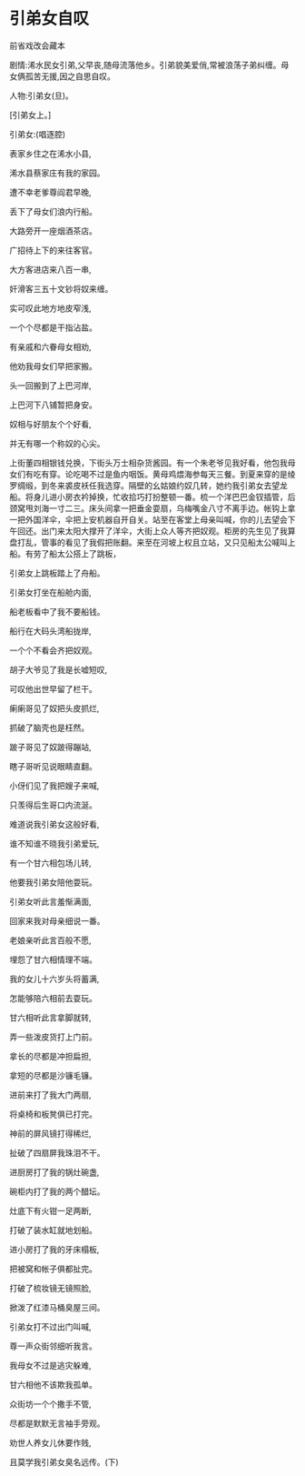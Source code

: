 # 引弟女自叹

前省戏改会藏本

剧情:浠水民女引弟,父早丧,随母流落他乡。引弟貌美爱俏,常被浪荡子弟纠缠。母女俩孤苦无援,因之自思自叹。

人物:引弟女(旦)。

[引弟女上。]

引弟女:(唱逐腔)

表家乡住之在浠水小县,

浠水县蔡家庄有我的家园。

遭不幸老爹尊阎君早晚,

丢下了母女们浪内行船。

大路旁开一座烟酒茶店。

广招待上下的来往客官。

大方客进店来八百一串,

奸滑客三五十文钞将奴来缠。

实可叹此地方地皮窄浅,

一个个尽都是干指沾盐。

有亲戚和六眷母女相劝,

他劝我母女们早把家搬。

头一回搬到了上巴河岸,

上巴河下八铺暂把身安。

奴相与好朋友个个好看,

并无有哪一个称奴的心尖。

上街董四相银钱兑换，下街头万士相杂货酱园。有一个朱老爷见我好看，他包我母女们有吃有穿。论吃喝不过是鱼内咽饭。黄母鸡煨海参每天三餐。到夏来穿的是绫罗绸缎，到冬来裘皮袄任我选穿。隔壁的幺姑娘约奴几转，她约我引弟女去望龙船。将身儿进小房衣衿掉换，忙收拾巧打扮整顿一番。梳一个洋巴巴金钗插管，后颈窝甩刘海一寸二三。床头间拿一把垂金耍扇，乌梅嘴金八寸不离手边。帐钩上拿一把外国洋伞，伞把上安机器自开自关。站至在客堂上母亲叫喊，你的儿去望会下午回还。出门来太阳大撑开了洋伞，大街上众人等齐把奴观。柜房的先生见了我算盘打乱，管事的看见了我假把账翻。来至在河坡上权且立站，又只见船太公喊叫上船。有劳了船太公搭上了跳板，

引弟女上跳板踏上了舟船。

引弟女打坐在船舱内面,

船老板看中了我不要船钱。

船行在大码头湾船拢岸,

一个个不看会齐把奴观。

胡子大爷见了我是长嘘短叹,

可叹他出世早留了栏干。

瘌瘌哥见了奴把头皮抓烂,

抓破了脑壳也是枉然。

跛子哥见了奴跛得蹦站,

瞎子哥听见说眼睛直翻。

小伢们见了我把嫂子来喊,

只羡得后生哥口内流涎。

难道说我引弟女这般好看,

谁不知谁不晓我引弟爱玩,

有一个甘六相包场儿转,

他要我引弟女陪他耍玩。

引弟女听此言羞惭满面,

回家来我对母亲细说一番。

老娘亲听此言百般不愿,

埋怨了甘六相情理不端。

我的女儿十六岁头将蓄满,

怎能够陪六相前去耍玩。

甘六相听此言拿脚就转,

弄一些泼皮货打上门前。

拿长的尽都是冲担扁担,

拿短的尽都是沙镰毛镰。

进前来打了我大门两扇,

将桌椅和板凳俱已打完。

神前的屏风镜打得稀烂,

扯破了四扇屏我珠泪不干。

进厨房打了我的锅灶碗盏,

碗柜内打了我的两个醋坛。

灶底下有火钳一足两断,

打破了装水缸就地划船。

进小房打了我的牙床榻板,

把被窝和帐子俱都扯完。

打破了梳妆镜无镜照脸,

掀泼了红漆马桶臭屋三间。

引弟女打不过出门叫喊,

尊一声众街邻细听我言。

我母女不过是逃灾躲难,

甘六相他不该欺我孤单。

众街坊一个个撒手不管,

尽都是默默无言袖手旁观。

劝世人养女儿休要作贱,

且莫学我引弟女臭名远传。(下)

